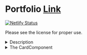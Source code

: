 # Portfolio [Link](https://johnleidyii.netlify.app/)

[![Netlify Status](https://api.netlify.com/api/v1/badges/5101ad4f-65f2-40f7-83a0-fc223642ec00/deploy-status)](https://app.netlify.com/sites/johnleidyii/deploys)

Please see the license for proper use.

<details>
<summary>Description</summary>
This portfolio was a complete overhaul of my previous portfolio. The previous portfolio implemented poor design choices and was not easily expandable. I decided to recreate the portfolio in TypeScript alongside the redesign process. This lead to a portfolio that is easy to expand with a strong fundamental base. 
</details>

<details>
<summary>The CardComponent</summary>
All portfolio works and experiences are encapsulated with a card component. The goal with this design was to make adding a new piece to my portfolio simple. Every portfolio piece generally has the same elements: styling, information or image and skills. This component was created to allow me to use the same wrapper but with a different React element. Meaning I can have the same animations and interactions, while passing the wrapper any React Component as a prop to display. This dramatically reduces the amount of effort needed to create this portfolio as well as expand on it.

<details>
<summary>Example of utilizing the CardComponent</summary>

### Using the CardComponent to show an array of experiences

```tsx
export const Experiences = () => {
    return (
        <PageSectionContainer id="Experiences">
            <SectionTitle
                titleText="Experience"
                useThemeColors
                includeSubText
                subText="Click or tap a card for more information!"
            />
            {Object.keys(ExperiencesData).map((key, idx) => {
                const experienceObj = ExperiencesData[key];
                return (
                    <CardComponent
                        showCardTitle={false}
                        ComponentToWrap={DegreeExperienceInternal}
                        internalComponentProps={{
                            name: key,
                            title: experienceObj.jobTitle,
                            dates: experienceObj.dates,
                            bodyText: experienceObj.bodyText,
                            logo: experienceObj.logo,
                        }}
                        cardSkillsArr={experienceObj.skills}
                        widthPercent={70}
                        internalCardPadding={0}
                        key={idx}
                        useWidthPercent
                        paddInternalCard
                    />
                );
            })}
        </PageSectionContainer>
    );
};
```

### The DegreeExperienceInteral component

```tsx
export const DegreeExperienceInternal = ({
    name = DefaultExperienceProps.companyName,
    title = DefaultExperienceProps.jobTitle,
    dates = DefaultExperienceProps.dates,
    bodyText = DefaultExperienceProps.bodyText,
    logo = DefaultExperienceProps.logo,
}: ExperienceInternalProps) => {
    const [showMore, setShowMore] = useState<boolean>(false);
    return (
        <ExperienceContentContainer onClick={() => setShowMore(!showMore)}>
            <ExperienceHeader>
                <ExperienceTitleNameLogoContainer>
                    <ExperienceLogo src={logo} />
                    <ExperienceNameAndTitle>
                        <ExperienceName>{name}</ExperienceName>
                        <ExperienceTitle>{title}</ExperienceTitle>
                    </ExperienceNameAndTitle>
                </ExperienceTitleNameLogoContainer>
                <ExperienceDate>{dates}</ExperienceDate>
            </ExperienceHeader>
            <ExperienceBody $showBody={showMore}>
                {bodyText.map((item, idx) => {
                    return <ExperienceBodyItem key={idx}>◦ {item}</ExperienceBodyItem>;
                })}
            </ExperienceBody>
        </ExperienceContentContainer>
    );
};
```

</details>

### [Implementation](https://github.com/j-leidy/NewPortfolio/blob/main/src/Components/CardWrapperComponent/CardComponent.tsx)

</details>
